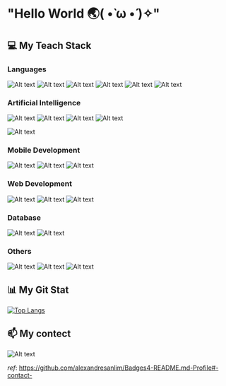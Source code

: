 # "Hello World 🌏( •̀ ω •́ )✧"

## 💻 My Teach Stack
### Languages
![Alt text](https://img.shields.io/badge/Python-FFD43B?style=for-the-badge&logo=python&logoColor=blue)
![Alt text](https://img.shields.io/badge/Dart-0175C2?style=for-the-badge&logo=dart&logoColor=white)
![Alt text](https://img.shields.io/badge/C%2B%2B-00599C?style=for-the-badge&logo=c%2B%2B&logoColor=white)
![Alt text](https://img.shields.io/badge/JavaScript-323330?style=for-the-badge&logo=javascript&logoColor=F7DF1E)
![Alt text](https://img.shields.io/badge/TypeScript-007ACC?style=for-the-badge&logo=typescript&logoColor=white)
![Alt text](https://img.shields.io/badge/Go-00ADD8?style=for-the-badge&logo=go&logoColor=white)

### Artificial Intelligence 
![Alt text](https://img.shields.io/badge/Keras-FF0000?style=for-the-badge&logo=keras&logoColor=white)
![Alt text](https://img.shields.io/badge/PyTorch-EE4C2C?style=for-the-badge&logo=pytorch&logoColor=white)
![Alt text](https://img.shields.io/badge/TensorFlow-FF6F00?style=for-the-badge&logo=tensorflow&logoColor=white)
![Alt text](https://img.shields.io/badge/dialogflow-FF9800?style=for-the-badge&logo=dialogflow&logoColor=white)

![Alt text](https://img.shields.io/badge/Kaggle-20BEFF?style=for-the-badge&logo=Kaggle&logoColor=white)

### Mobile Development
![Alt text](https://img.shields.io/badge/Flutter-02569B?style=for-the-badge&logo=flutter&logoColor=white)
![Alt text](https://img.shields.io/badge/Android-3DDC84?style=for-the-badge&logo=android&logoColor=white)
![Alt text](https://img.shields.io/badge/Swift-20BEFF?style=for-the-badge&logo=swift&logoColor=white)

### Web Development
![Alt text](https://img.shields.io/badge/Node.js-339933?style=for-the-badge&logo=nodedotjs&logoColor=white)
![Alt text](https://img.shields.io/badge/React-20232A?style=for-the-badge&logo=react&logoColor=61DAFB)
![Alt text](https://img.shields.io/badge/Express.js-000000?style=for-the-badge&logo=express&logoColor=white)

### Database 
![Alt text](https://img.shields.io/badge/MongoDB-4EA94B?style=for-the-badge&logo=mongodb&logoColor=white)
![Alt text](https://img.shields.io/badge/MySQL-005C84?style=for-the-badge&logo=mysql&logoColor=white)

### Others
![Alt text](https://img.shields.io/badge/Railway-131415?style=for-the-badge&logo=railway&logoColor=white)
![Alt text](https://img.shields.io/badge/PowerBI-F2C811?style=for-the-badge&logo=PowerBI&logoColor=white)
![Alt text](https://img.shields.io/badge/Postman-FF6C37?style=for-the-badge&logo=Postman&logoColor=white)

## 📊 My Git Stat
[![Top Langs](https://github-readme-stats.vercel.app/api/top-langs/?username=Kitiyaparnnn&layout=compact&theme=transparent)](https://github.com/anuraghazra/github-readme-stats)

## 📫 My contect
![Alt text](https://img.shields.io/badge/Gmail-parn.takhum%40gmail.com-red)

*ref*: https://github.com/alexandresanlim/Badges4-README.md-Profile#-contact-

<!--
**Kitiyaparnnn/Kitiyaparnnn** is a ✨ _special_ ✨ repository because its `README.md` (this file) appears on your GitHub profile.

Here are some ideas to get you started:

- 🔭 I’m currently working on ...
- 🌱 I’m currently learning ...
- 👯 I’m looking to collaborate on ...
- 🤔 I’m looking for help with ...
- 💬 Ask me about ...
- 📫 How to reach me: ...
- 😄 Pronouns: ...
- ⚡ Fun fact: ...
-->
